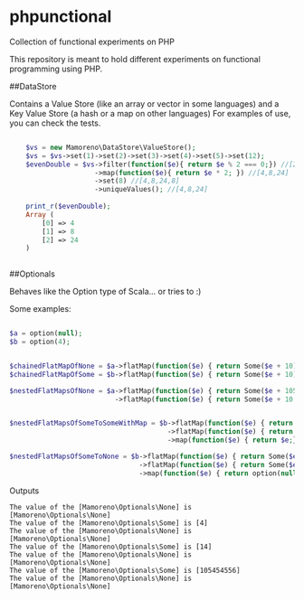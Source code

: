# phpunctional

Collection of functional experiments on PHP

This repository is meant to hold different experiments on functional programming using PHP.

##DataStore

Contains a Value Store (like an array or vector in some languages) and a Key Value Store (a hash or a map on other languages)
For examples of use, you can check the tests.

```php

    $vs = new Mamoreno\DataStore\ValueStore();
    $vs = $vs->set(1)->set(2)->set(3)->set(4)->set(5)->set(12);
    $evenDouble = $vs->filter(function($e){ return $e % 2 === 0;}) //[2,4,12]
                     ->map(function($e){ return $e * 2; }) //[4,8,24]
                     ->set(8) //[4,8,24,8]
                     ->uniqueValues(); //[4,8,24]
                     
    print_r($evenDouble);
    Array (
        [0] => 4
        [1] => 8
        [2] => 24
    )
     
```


##Optionals

Behaves like the Option type of Scala... or tries to :)

Some examples:

```php

$a = option(null);
$b = option(4);


$chainedFlatMapOfNone = $a->flatMap(function($e) { return Some($e + 10);}); //none
$chainedFlatMapOfSome = $b->flatMap(function($e) { return Some($e + 10);}); //Some(14)

$nestedFlatMapsOfNone = $a->flatMap(function($e) { return Some($e + 105454545);})
                          ->flatMap(function($e) { return Some($e + 10 - 3);}); //none


$nestedFlatMapsOfSomeToSomeWithMap = $b->flatMap(function($e) { return Some($e + 105454545);})
                                       ->flatMap(function($e) { return Some($e + 10 - 3);})
                                       ->map(function($e) { return $e;}); //Some(105454556)

$nestedFlatMapsOfSomeToNone = $b->flatMap(function($e) { return Some($e + 105454545);})
                                ->flatMap(function($e) { return Some($e + 10 - 3);})
                                ->map(function($e) { return option(null);}); //None

```

Outputs

```
The value of the [Mamoreno\Optionals\None] is [Mamoreno\Optionals\None]
The value of the [Mamoreno\Optionals\Some] is [4]
The value of the [Mamoreno\Optionals\None] is [Mamoreno\Optionals\None]
The value of the [Mamoreno\Optionals\Some] is [14]
The value of the [Mamoreno\Optionals\None] is [Mamoreno\Optionals\None]
The value of the [Mamoreno\Optionals\Some] is [105454556]
The value of the [Mamoreno\Optionals\None] is [Mamoreno\Optionals\None]
```



